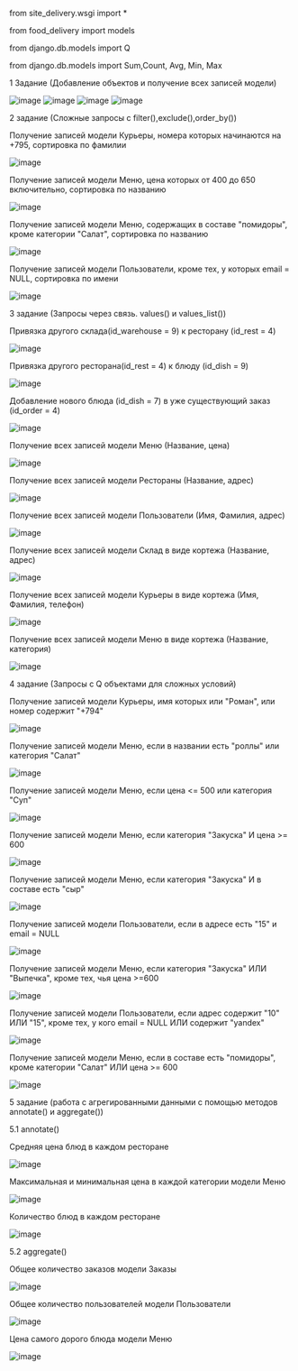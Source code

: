from site_delivery.wsgi import *

from food_delivery import models

from django.db.models import Q

from django.db.models import Sum,Count, Avg, Min, Max


1 Задание (Добавление объектов и получение всех записей модели)


![image](https://github.com/user-attachments/assets/c6d68d50-4761-4410-bbe5-351c64b64481)
![image](https://github.com/user-attachments/assets/c8cb84be-930b-4570-bf10-f701db3b878e)
![image](https://github.com/user-attachments/assets/bed9c3c2-971b-4faf-8136-86562db6a045)
![image](https://github.com/user-attachments/assets/051f2492-bc73-4c0f-bb41-14711c72e388)


2 задание (Сложные запросы с filter(),exclude(),order_by())

Получение записей модели Курьеры, номера которых начинаются на +795, сортировка по фамилии

![image](https://github.com/user-attachments/assets/cb552b39-e812-4a11-b4ad-3ea2f69d404e)

Получение записей модели Меню, цена которых от 400 до 650 включительно, сортировка по названию

![image](https://github.com/user-attachments/assets/770358fc-988c-4b5a-9182-51ceda529c77)

Получение записей модели Меню, содержащих в составе "помидоры", кроме категории "Салат", сортировка по названию

![image](https://github.com/user-attachments/assets/eb3cf146-0629-4d19-a939-55900fc8d64f)

Получение записей модели Пользователи, кроме тех, у которых email = NULL, сортировка по имени

![image](https://github.com/user-attachments/assets/b43c22fe-6488-4af2-988c-2e79502eae73)

3 задание (Запросы через связь. values() и values_list())


Привязка другого склада(id_warehouse = 9) к ресторану (id_rest = 4)

![image](https://github.com/user-attachments/assets/8d10cfd6-23b7-4cc0-b6ba-38ccbed329f1)

Привязка другого ресторана(id_rest = 4) к блюду (id_dish = 9)

![image](https://github.com/user-attachments/assets/afeb01be-2f2c-4721-b696-cab7edc4a228)

Добавление нового блюда (id_dish = 7) в уже существующий заказ (id_order = 4)

![image](https://github.com/user-attachments/assets/a39a6dd6-a5a1-4367-a9f7-809e71ee44ab)

Получение всех записей модели Меню (Название, цена)

![image](https://github.com/user-attachments/assets/04efbc3d-70cf-4069-98a8-205f9bf20d46)

Получение всех записей модели Рестораны (Название, адрес)

![image](https://github.com/user-attachments/assets/ba8006f1-b27b-439f-a260-5560447ad441)

Получение всех записей модели Пользователи (Имя, Фамилия, адрес)

![image](https://github.com/user-attachments/assets/c910de81-3c2c-4176-9b52-e506aa14b15f)

Получение всех записей модели Склад в виде кортежа (Название, адрес)

![image](https://github.com/user-attachments/assets/fee6a549-979d-4a9f-b58a-bfe62fd93b67)

Получение всех записей модели Курьеры в виде кортежа (Имя, Фамилия, телефон)

![image](https://github.com/user-attachments/assets/5335aaef-e8fa-4147-b60b-a3eb6f2ad4c0)

Получение всех записей модели Меню в виде кортежа (Название, категория)

![image](https://github.com/user-attachments/assets/ac634678-76ab-4646-8f62-cd36da864ff0)


4 задание (Запросы с Q объектами для сложных условий)

Получение записей модели Курьеры, имя которых или "Роман", или номер содержит "+794"

![image](https://github.com/user-attachments/assets/26051f49-eb5b-4d90-9a14-f62ad3b46b0b)

Получение записей модели Меню, если в названии есть "роллы" или категория "Салат"

![image](https://github.com/user-attachments/assets/dc29cefd-6fa6-45e7-83eb-6846a668189c)

Получение записей модели Меню, если цена <= 500 или категория "Суп"

![image](https://github.com/user-attachments/assets/cc777258-5f0e-4945-b515-7bb0f5367554)

Получение записей модели Меню, если категория "Закуска" И цена >= 600

![image](https://github.com/user-attachments/assets/93ec67ef-007d-4533-b243-523aab5e0e77)

Получение записей модели Меню, если категория "Закуска" И в составе есть "сыр"

![image](https://github.com/user-attachments/assets/c425ee4d-46a5-4f33-a775-5d1d95c35f21)

Получение записей модели Пользователи, если в адресе есть "15" и email = NULL

![image](https://github.com/user-attachments/assets/17409e1e-754f-4386-936f-bb8da51f4a5a)

Получение записей модели Меню, если категория "Закуска" ИЛИ "Выпечка", кроме тех, чья цена >=600

![image](https://github.com/user-attachments/assets/77b075c0-ccfa-469b-9fa9-f4658dae1d32)

Получение записей модели Пользователи, если адрес содержит "10" ИЛИ "15", кроме тех, у кого email = NULL ИЛИ содержит "yandex"

![image](https://github.com/user-attachments/assets/31daec22-4cc4-4820-bd81-fd6f2b217be1)

Получение записей модели Меню, если в составе есть "помидоры", кроме категории "Салат" ИЛИ цена >= 600

![image](https://github.com/user-attachments/assets/9ab1d62c-4c70-4f8c-8d22-e12ee472e14b)


5 задание (работа с агрегированными данными с помощью методов annotate() и aggregate())

5.1 annotate()

Средняя цена блюд в каждом ресторане

![image](https://github.com/user-attachments/assets/079d55be-3906-44d3-b5b2-fc5a1a64b50d)

Максимальная и минимальная цена в каждой категории модели Меню

![image](https://github.com/user-attachments/assets/bbc43db7-9e44-4606-96f9-87c4d38ce209)

Количество блюд в каждом ресторане

![image](https://github.com/user-attachments/assets/b954b404-d916-4865-b01c-e51f0a4b8c4a)

5.2 aggregate()

Общее количество заказов модели Заказы

![image](https://github.com/user-attachments/assets/8a671624-27a2-415d-be8c-85a91c64231c)

Общее количество пользователей модели Пользователи

![image](https://github.com/user-attachments/assets/9ded5bc7-2d76-4e03-8443-30de05da1803)

Цена самого дорого блюда модели Меню

![image](https://github.com/user-attachments/assets/10659602-f63a-45af-a3ea-3e9bee4cb1e9)















































